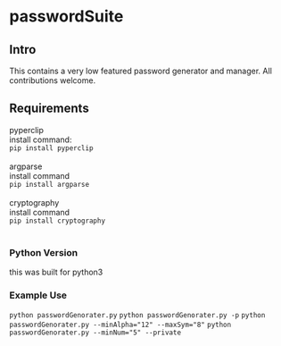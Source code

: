 # passwordSuite

## Intro
This contains a very low featured password generator and manager. All contributions welcome.


## Requirements

pyperclip<br>
install command:<br>
```pip install pyperclip```
<br><br>
argparse<br>
install command<br>
```pip install argparse```
<br><br>
cryptography<br>
install command<br>
```pip install cryptography```
<br><br>

### Python Version

this was built for python3


### Example Use

```python passwordGenorater.py```
```python passwordGenorater.py -p```
```python passwordGenorater.py --minAlpha="12" --maxSym="8"```
```python passwordGenorater.py --minNum="5" --private```
